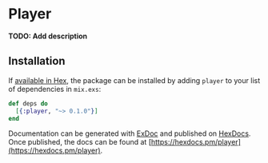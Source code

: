 # Player

**TODO: Add description**

## Installation

If [available in Hex](https://hex.pm/docs/publish), the package can be installed
by adding `player` to your list of dependencies in `mix.exs`:

```elixir
def deps do
  [{:player, "~> 0.1.0"}]
end
```

Documentation can be generated with [ExDoc](https://github.com/elixir-lang/ex_doc)
and published on [HexDocs](https://hexdocs.pm). Once published, the docs can
be found at [https://hexdocs.pm/player](https://hexdocs.pm/player).

